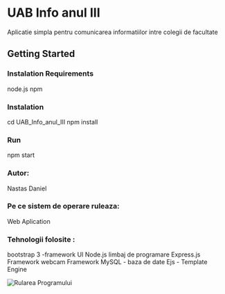 # UAB Info anul III
Aplicatie simpla pentru comunicarea informatiilor intre colegii de facultate
## Getting Started
### Instalation Requirements
node.js 
npm 
### Instalation 
cd UAB_Info_anul_III
npm install
### Run
npm start 
### Autor:
Nastas Daniel   
### Pe ce sistem de operare ruleaza: 
Web Aplication
### Tehnologii folosite :
bootstrap 3 -framework UI
Node.js limbaj de programare
Express.js Framework 
webcam Framework 
MySQL - baza de date
Ejs - Template Engine 





![Rularea Programului](/Captură.PNG)
